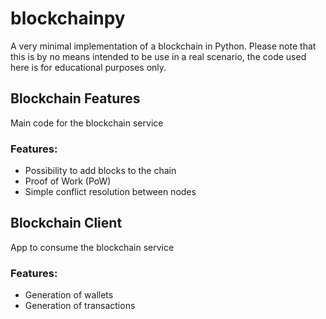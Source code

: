 # blockchainpy

A very minimal implementation of a blockchain in Python. Please note that this is by no means intended to be use in a real scenario, the code used here is for educational purposes only.

## Blockchain Features

Main code for the blockchain service

### Features:

* Possibility to add blocks to the chain
* Proof of Work (PoW)
* Simple conflict resolution between nodes

## Blockchain Client

App to consume the blockchain service

### Features:

* Generation of wallets
* Generation of transactions

